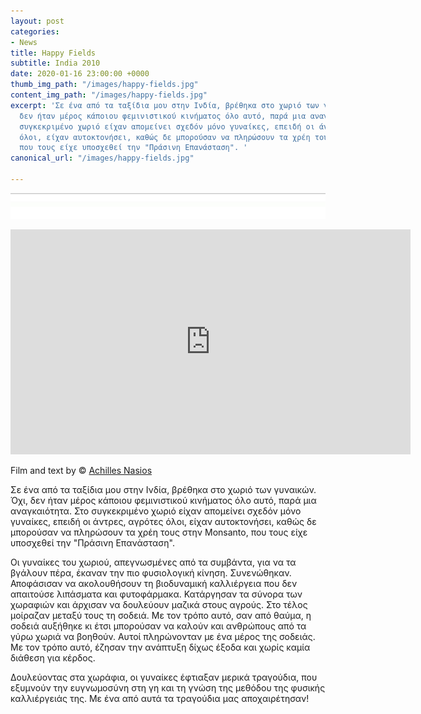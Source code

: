 ```yaml
---
layout: post
categories:
- News
title: Happy Fields
subtitle: India 2010
date: 2020-01-16 23:00:00 +0000
thumb_img_path: "/images/happy-fields.jpg"
content_img_path: "/images/happy-fields.jpg"
excerpt: 'Σε ένα από τα ταξίδια μου στην Ινδία, βρέθηκα στο χωριό των γυναικών. Όχι,
  δεν ήταν μέρος κάποιου φεμινιστικού κινήματος όλο αυτό, παρά μια αναγκαιότητα. Στο
  συγκεκριμένο χωριό είχαν απομείνει σχεδόν μόνο γυναίκες, επειδή οι άντρες, αγρότες
  όλοι, είχαν αυτοκτονήσει, καθώς δε μπορούσαν να πληρώσουν τα χρέη τους στην Monsanto,
  που τους είχε υποσχεθεί την "Πράσινη Επανάσταση". '
canonical_url: "/images/happy-fields.jpg"

---
```

![](/images/bwok-2.jpg)

<iframe src="https://player.vimeo.com/video/11198753" width="640" height="360" frameborder="0" allow="autoplay; fullscreen" allowfullscreen></iframe>

Film and text by © <a href="https://www.facebook.com/achilles.nasios" target="blank">Achilles Nasios</a>

Σε ένα από τα ταξίδια μου στην Ινδία, βρέθηκα στο χωριό των γυναικών. Όχι, δεν ήταν μέρος κάποιου φεμινιστικού κινήματος όλο αυτό, παρά μια αναγκαιότητα. Στο συγκεκριμένο χωριό είχαν απομείνει σχεδόν μόνο γυναίκες, επειδή οι άντρες, αγρότες όλοι, είχαν αυτοκτονήσει, καθώς δε μπορούσαν να πληρώσουν τα χρέη τους στην Monsanto, που τους είχε υποσχεθεί την "Πράσινη Επανάσταση".

Οι γυναίκες του χωριού, απεγνωσμένες από τα συμβάντα, για να τα βγάλουν πέρα, έκαναν την πιο φυσιολογική κίνηση. Συνενώθηκαν. Αποφάσισαν να ακολουθήσουν τη βιοδυναμική καλλιέργεια που δεν απαιτούσε λιπάσματα και φυτοφάρμακα. Κατάργησαν τα σύνορα των χωραφιών και άρχισαν να δουλεύουν μαζικά στους αγρούς. Στο τέλος μοίραζαν μεταξύ τους τη σοδειά. Με τον τρόπο αυτό, σαν από θαύμα, η σοδειά αυξήθηκε κι έτσι μπορούσαν να καλούν και ανθρώπους από τα γύρω χωριά να βοηθούν. Αυτοί πληρώνονταν με ένα μέρος της σοδειάς. Με τον τρόπο αυτό, έζησαν την ανάπτυξη δίχως έξοδα και χωρίς καμία διάθεση για κέρδος.

Δουλεύοντας στα χωράφια, οι γυναίκες έφτιαξαν μερικά τραγούδια, που εξυμνούν την ευγνωμοσύνη στη γη και τη γνώση της μεθόδου της φυσικής καλλιέργειάς της. Με ένα από αυτά τα τραγούδια μας αποχαιρέτησαν!